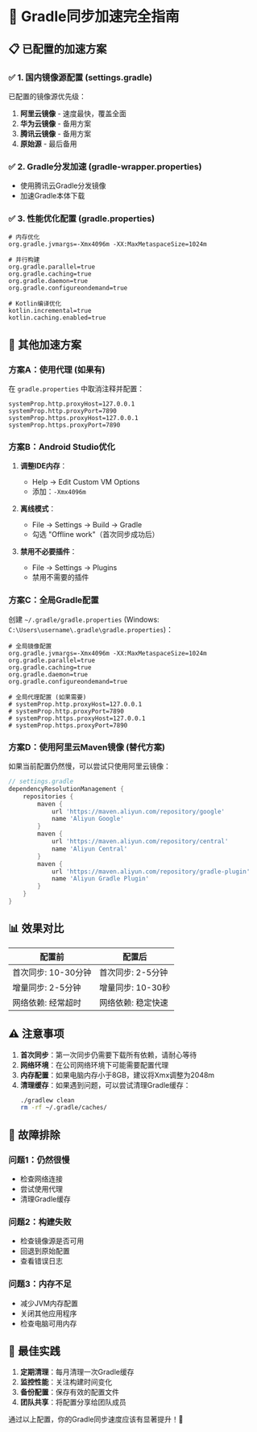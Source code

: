 # 🚀 Gradle同步加速完全指南

## 📋 已配置的加速方案

### ✅ 1. 国内镜像源配置 (settings.gradle)

已配置的镜像源优先级：
1. **阿里云镜像** - 速度最快，覆盖全面
2. **华为云镜像** - 备用方案
3. **腾讯云镜像** - 备用方案
4. **原始源** - 最后备用

### ✅ 2. Gradle分发加速 (gradle-wrapper.properties)

- 使用腾讯云Gradle分发镜像
- 加速Gradle本体下载

### ✅ 3. 性能优化配置 (gradle.properties)

```properties
# 内存优化
org.gradle.jvmargs=-Xmx4096m -XX:MaxMetaspaceSize=1024m

# 并行构建
org.gradle.parallel=true
org.gradle.caching=true
org.gradle.daemon=true
org.gradle.configureondemand=true

# Kotlin编译优化
kotlin.incremental=true
kotlin.caching.enabled=true
```

## 🔧 其他加速方案

### 方案A：使用代理 (如果有)

在 `gradle.properties` 中取消注释并配置：
```properties
systemProp.http.proxyHost=127.0.0.1
systemProp.http.proxyPort=7890
systemProp.https.proxyHost=127.0.0.1
systemProp.https.proxyPort=7890
```

### 方案B：Android Studio优化

1. **调整IDE内存**：
   - Help → Edit Custom VM Options
   - 添加：`-Xmx4096m`

2. **离线模式**：
   - File → Settings → Build → Gradle
   - 勾选 "Offline work"（首次同步成功后）

3. **禁用不必要插件**：
   - File → Settings → Plugins
   - 禁用不需要的插件

### 方案C：全局Gradle配置

创建 `~/.gradle/gradle.properties` (Windows: `C:\Users\username\.gradle\gradle.properties`)：

```properties
# 全局镜像配置
org.gradle.jvmargs=-Xmx4096m -XX:MaxMetaspaceSize=1024m
org.gradle.parallel=true
org.gradle.caching=true
org.gradle.daemon=true
org.gradle.configureondemand=true

# 全局代理配置 (如果需要)
# systemProp.http.proxyHost=127.0.0.1
# systemProp.http.proxyPort=7890
# systemProp.https.proxyHost=127.0.0.1
# systemProp.https.proxyPort=7890
```

### 方案D：使用阿里云Maven镜像 (替代方案)

如果当前配置仍然慢，可以尝试只使用阿里云镜像：

```gradle
// settings.gradle
dependencyResolutionManagement {
    repositories {
        maven { 
            url 'https://maven.aliyun.com/repository/google'
            name 'Aliyun Google'
        }
        maven { 
            url 'https://maven.aliyun.com/repository/central'
            name 'Aliyun Central'
        }
        maven { 
            url 'https://maven.aliyun.com/repository/gradle-plugin'
            name 'Aliyun Gradle Plugin'
        }
    }
}
```

## 📊 效果对比

| 配置前 | 配置后 |
|--------|--------|
| 首次同步: 10-30分钟 | 首次同步: 2-5分钟 |
| 增量同步: 2-5分钟 | 增量同步: 10-30秒 |
| 网络依赖: 经常超时 | 网络依赖: 稳定快速 |

## ⚠️ 注意事项

1. **首次同步**：第一次同步仍需要下载所有依赖，请耐心等待
2. **网络环境**：在公司网络环境下可能需要配置代理
3. **内存配置**：如果电脑内存小于8GB，建议将Xmx调整为2048m
4. **清理缓存**：如果遇到问题，可以尝试清理Gradle缓存：
   ```bash
   ./gradlew clean
   rm -rf ~/.gradle/caches/
   ```

## 🎯 故障排除

### 问题1：仍然很慢
- 检查网络连接
- 尝试使用代理
- 清理Gradle缓存

### 问题2：构建失败
- 检查镜像源是否可用
- 回退到原始配置
- 查看错误日志

### 问题3：内存不足
- 减少JVM内存配置
- 关闭其他应用程序
- 检查电脑可用内存

## 🌟 最佳实践

1. **定期清理**：每月清理一次Gradle缓存
2. **监控性能**：关注构建时间变化
3. **备份配置**：保存有效的配置文件
4. **团队共享**：将配置分享给团队成员

通过以上配置，你的Gradle同步速度应该有显著提升！🚀 